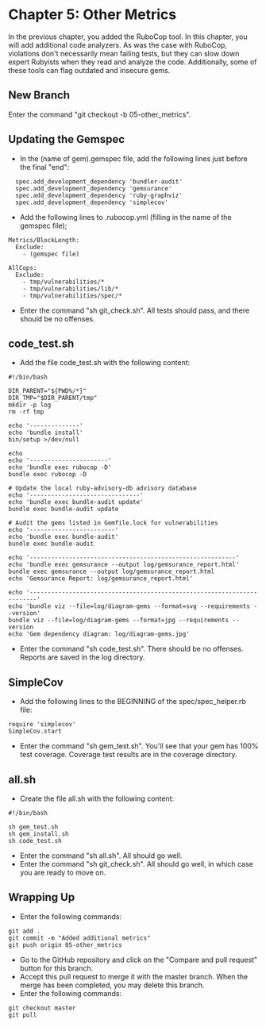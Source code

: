 # Chapter 5: Other Metrics

In the previous chapter, you added the RuboCop tool. In this chapter, you will add additional code analyzers. As was the case with RuboCop, violations don't necessarily mean failing tests, but they can slow down expert Rubyists when they read and analyze the code. Additionally, some of these tools can flag outdated and insecure gems.

## New Branch
Enter the command "git checkout -b 05-other_metrics".

## Updating the Gemspec
* In the (name of gem).gemspec file, add the following lines just before the final "end":
```
  spec.add_development_dependency 'bundler-audit'
  spec.add_development_dependency 'gemsurance'
  spec.add_development_dependency 'ruby-graphviz'
  spec.add_development_dependency 'simplecov'
```
* Add the following lines to .rubocop.yml (filling in the name of the gemspec file);
```
Metrics/BlockLength:
  Exclude:
    - (gemspec file)

AllCops:
  Exclude:
    - tmp/vulnerabilities/*
    - tmp/vulnerabilities/lib/*
    - tmp/vulnerabilities/spec/*    
```
* Enter the command "sh git_check.sh". All tests should pass, and there should be no offenses.

## code_test.sh
* Add the file code_test.sh with the following content:
```
#!/bin/bash

DIR_PARENT="${PWD%/*}"
DIR_TMP="$DIR_PARENT/tmp"
mkdir -p log
rm -rf tmp

echo '--------------'
echo 'bundle install'
bin/setup >/dev/null

echo
echo '----------------------'
echo 'bundle exec rubocop -D'
bundle exec rubocop -D

# Update the local ruby-advisory-db advisory database
echo '-------------------------------'
echo 'bundle exec bundle-audit update'
bundle exec bundle-audit update

# Audit the gems listed in Gemfile.lock for vulnerabilities
echo '------------------------'
echo 'bundle exec bundle-audit'
bundle exec bundle-audit

echo '----------------------------------------------------------'
echo 'bundle exec gemsurance --output log/gemsurance_report.html'
bundle exec gemsurance --output log/gemsurance_report.html
echo 'Gemsurance Report: log/gemsurance_report.html'

echo '------------------------------------------------------------------------'
echo 'bundle viz --file=log/diagram-gems --format=svg --requirements --version'
bundle viz --file=log/diagram-gems --format=jpg --requirements --version
echo 'Gem dependency diagram: log/diagram-gems.jpg'
```
* Enter the command "sh code_test.sh".  There should be no offenses.  Reports are saved in the log directory.

## SimpleCov
* Add the following lines to the BEGINNING of the spec/spec_helper.rb file:
```
require 'simplecov'
SimpleCov.start
```
* Enter the command "sh gem_test.sh".  You'll see that your gem has 100% test coverage.  Coverage test results are in the coverage directory.

## all.sh
* Create the file all.sh with the following content:
```
#!/bin/bash

sh gem_test.sh
sh gem_install.sh
sh code_test.sh
```
* Enter the command "sh all.sh".  All should go well.
* Enter the command "sh git_check.sh".  All should go well, in which case you are ready to move on.

## Wrapping Up
* Enter the following commands:
```
git add .
git commit -m "Added additional metrics"
git push origin 05-other_metrics
```
* Go to the GitHub repository and click on the "Compare and pull request" button for this branch.
* Accept this pull request to merge it with the master branch.  When the merge has been completed, you may delete this branch.
* Enter the following commands:
```
git checkout master
git pull
```
